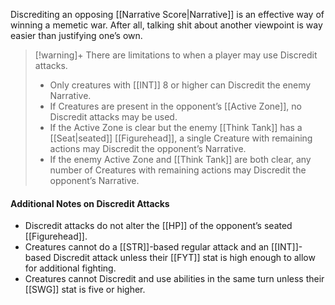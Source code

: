 Discrediting an opposing [[Narrative Score|Narrative]] is an effective way of winning a memetic war. After all, talking shit about another viewpoint is way easier than justifying one’s own. 

> [!warning]+ There are limitations to when a player may use Discredit attacks.
>
> - Only creatures with [[INT]] 8 or higher can Discredit the enemy Narrative.  
> - If Creatures are present in the opponent’s [[Active Zone]], no Discredit attacks may be used.  
> - If the Active Zone is clear but the enemy [[Think Tank]] has a [[Seat|seated]] [[Figurehead]], a single Creature with remaining actions may Discredit the opponent’s Narrative.  
> - If the enemy Active Zone and [[Think Tank]] are both clear, any number of Creatures  with remaining actions may Discredit the opponent’s Narrative.  

#### Additional Notes on Discredit Attacks

- Discredit attacks do not alter the [[HP]] of the opponent’s seated [[Figurehead]].
- Creatures cannot do a [[STR]]-based regular attack and an [[INT]]-based Discredit attack unless their [[FYT]] stat is high enough to allow for additional fighting.
- Creatures cannot Discredit and use abilities in the same turn unless their [[SWG]] stat is five or higher. 